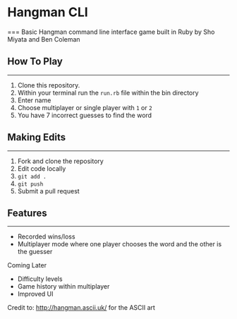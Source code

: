 # Hangman CLI
===
Basic Hangman command line interface game built in Ruby by Sho Miyata and Ben Coleman

## How To Play
---
1. Clone this repository.
2. Within your terminal run the `run.rb` file within the bin directory
3. Enter name
4. Choose multiplayer or single player with `1` or `2`
5. You have 7 incorrect guesses to find the word

## Making Edits
---
1. Fork and clone the repository
2. Edit code locally
3. `git add .`
4. `git push`
5. Submit a pull request

## Features
---
* Recorded wins/loss
* Multiplayer mode where one player chooses the word and the other is the guesser

Coming Later
* Difficulty levels
* Game history within multiplayer
* Improved UI


Credit to: http://hangman.ascii.uk/ for the ASCII art